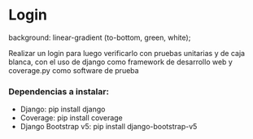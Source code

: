 # Login
background: linear-gradient (to-bottom, green, white);

Realizar un login para luego verificarlo con pruebas unitarias y de caja blanca, con el uso de django como framework de desarrollo web y coverage.py como software de prueba

### Dependencias a instalar:

- Django: pip install django
- Coverage: pip install coverage
- Django Bootstrap v5: pip install django-bootstrap-v5


